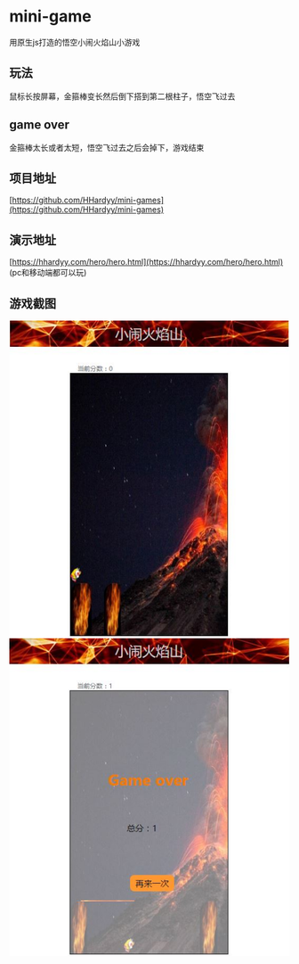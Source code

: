 # mini-game
用原生js打造的悟空小闹火焰山小游戏

## 玩法
鼠标长按屏幕，金箍棒变长然后倒下搭到第二根柱子，悟空飞过去

## game over
金箍棒太长或者太短，悟空飞过去之后会掉下，游戏结束

## 项目地址
[https://github.com/HHardyy/mini-games](https://github.com/HHardyy/mini-games)

## 演示地址
[https://hhardyy.com/hero/hero.html](https://hhardyy.com/hero/hero.html)
(pc和移动端都可以玩)

## 游戏截图
![开始游戏](gameImg/index.JPG)
![游戏结束](gameImg/game_over.JPG)
